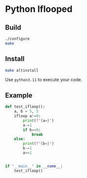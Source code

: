 # Python Iflooped

## Build

```bash
./configure
make
```

## Install

```bash
make altinstall
```

Use `python3.11` to execute your code.

## Example

```python
def test_ifloop():
    a, b = 5, 5
    ifloop a!=0:
        print(f"{a=}")
        a-=1
        if b==0:
            break
    else:
        print(f"{b=}")
        b-=1
        a+=1


if "__main__" in __name__:
    test_ifloop()
```
